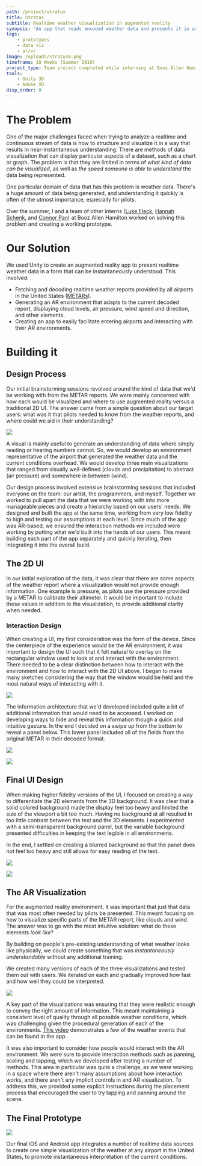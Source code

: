 ```yaml
---
path: /project/stratus
title: Stratus
subtitle: Realtime weather visualization in augmented reality
synopsis: "An app that reads encoded weather data and presents it in augmented reality so pilots are able to instantaneously understand the current conditions."
tags:
    - prototypes
    - data viz
    - ar/vr
image: /uploads/stratus6.png
timeframe: 10 Weeks (Summer 2019)
project_type: Team project completed while interning at Booz Allen Hamilton
tools:
    - Unity 3D
    - Adobe XD
disp_order: 0
---
```


# The Problem

One of the major challenges faced when trying to analyze a realtime and continuous stream of data is how to structure and visualize it in a way that results in near-instantaneous understanding. There are methods of data visualization that can display particular aspects of a dataset, such as a chart or graph. The problem is that they are limited in terms of _what kind of data can be visualized_, as well as _the speed someone is able to understand_ the data being represented.

One particular domain of data that has this problem is weather data. There's a huge amount of data being generated, and understanding it quickly is often of the utmost importance, especially for pilots.

Over the summer, I and a team of other interns ([Luke Fleck](http://lrfleck.com/), [Hannah Schenk](https://www.hannahschenk.com/), and [Connor Pan](https://github.com/NameClassified)) at Booz Allen Hamilton worked on solving this problem and creating a working prototype.

# Our Solution

We used Unity to create an augmented reality app to present realtime weather data in a form that can be instantaneously understood. This involved:

-   Fetching and decoding realtime weather reports provided by all airports in the United States ([METARs](https://aviationweather.gov/metar)).
-   Generating an AR environment that adapts to the current decoded report, displaying cloud levels, air pressure, wind speed and direction, and other elements.
-   Creating an app to easily facilitate entering airports and interacting with their AR environments.

# Building it

## Design Process

Our initial brainstorming sessions revolved around the kind of data that we'd be working with from the METAR reports. We were mainly concerned with how each would be visualized and where to use augmented reality versus a traditional 2D UI. The answer came from a simple question about our target users: what was it that pilots needed to know from the weather reports, and where could we aid in their understanding?

![ ](/uploads/whiteboards.jpg "A compilation of whiteboard sketches during early ideation sessions")

A visual is mainly useful to generate an understanding of data where simply reading or hearing numbers cannot. So, we would develop an environment representative of the airport that generated the weather data and the current conditions overhead. We would develop three main visualizations that ranged from visually well-defined (clouds and precipitation) to abstract (air pressure) and somewhere in between (wind).

Our design process involved extensive brainstorming sessions that included everyone on the team: our artist, the programmers, and myself. Together we worked to pull apart the data that we were working with into more manageable pieces and create a hierarchy based on our users' needs. We designed and built the app at the same time, working from very low fidelity to high and testing our assumptions at each level. Since much of the app was AR-based, we ensured the interaction methods we included were working by putting what we'd built into the hands of our users. This meant building each part of the app separately and quickly iterating, then integrating it into the overall build.

## The 2D UI

In our initial exploration of the data, it was clear that there are some aspects of the weather report where a visualization would not provide enough information. One example is pressure, as pilots use the pressure provided by a METAR to calibrate their altimeter. It would be important to include these values in addition to the visualization, to provide additional clarity when needed.

### Interaction Design

When creating a UI, my first consideration was the form of the device. Since the centerpiece of the experience would be the AR environment, it was important to design the UI such that it felt natural to overlay on the rectangular window used to look at and interact with the environment. There needed to be a clear distinction between how to interact with the environment and how to interact with the 2D UI above. I began to make many sketches considering the way that the window would be held and the most natural ways of interacting with it.

![ ](/uploads/stratSketches.jpg "Some of the exploratory sketches I made around the interaction with the interface and AR environment")

The information architecture that we'd developed included quite a bit of additional information that would need to be accessed. I worked on developing ways to hide and reveal this information though a quick and intuitive gesture. In the end I decided on a swipe up from the bottom to reveal a panel below. This lower panel included all of the fields from the original METAR in their decoded format.

![ ](/uploads/wire1.png "A simple mockup of the UI with the panel closed")

![ ](/uploads/wire2.png "With the panel open")

## Final UI Design

When making higher fidelity versions of the UI, I focused on creating a way to differentiate the 2D elements from the 3D background. It was clear that a solid colored background made the display feel too heavy and limited the size of the viewport a bit too much. Having no background at all resulted in too little contrast between the text and the 3D elements. I experimented with a semi-transparent background panel, but the variable background presented difficulties in keeping the text legible in all environments.

In the end, I settled on creating a blurred background so that the panel does not feel too heavy and still allows for easy reading of the text.

![ ](/uploads/stratus1.png "A screenshot of the app showing the AR visualization of rainy weather at an airport")

![ ](/uploads/stratus2.png "The panel showing additional details and specific measurements")

## The AR Visualization

For the augmented reality environment, it was important that just that data that was most often needed by pilots be presented. This meant focusing on how to visualize specific parts of the METAR report, like clouds and wind. The answer was to go with the most intuitive solution: what do these elements _look like_?

By building on people's pre-existing understanding of what weather looks like physically, we could create something that was _instantaneously understandable_ without any additional training.

We created many versions of each of the three visualizations and tested them out with users. We iterated on each and gradually improved how fast and how well they could be interpreted.

![ ](/uploads/pressure.gif)

A key part of the visualizations was ensuring that they were realistic enough to convey the right amount of information. This meant maintaining a consistent level of quality through all possible weather conditions, which was challenging given the procedural generation of each of the environments. [This video](https://player.vimeo.com/video/374321979) demonstrates a few of the weather events that can be found in the app.

It was also important to consider how people would interact with the AR environment. We were sure to provide interaction methods such as panning, scaling and tapping, which we developed after testing a number of methods. This area in particular was quite a challenge, as we were working in a space where there aren't many assumptions about how interaction works, and there aren't any implicit controls in and AR visualization. To address this, we provided some explicit instructions during the placement process that encouraged the user to try tapping and panning around the scene.

## The Final Prototype

![ ](/uploads/stratus.gif)

Our final iOS and Android app integrates a number of realtime data sources to create one simple visualization of the weather at any airport in the United States, to promote instantaneous interpretation of the current conditions.


